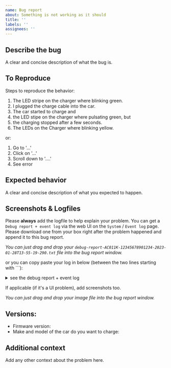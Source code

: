 ```yaml
---
name: Bug report
about: Something is not working as it should
title: ''
labels: ''
assignees: ''
---
```

<!-- please alter/replace the text below to make your point clear -->

<!-- Keine Scheu!  Auch komplett in deutsch ist OK.  Aber bitte mit logs. -->

## Describe the bug

A clear and concise description of what the bug is.

## To Reproduce

Steps to reproduce the behavior:
1. The LED stripe on the charger where blinking green.
2. I plugged the charge cable into the car.
3. The car started to charge and
4. the LED stipe on the charger where pulsating green, but
4. the charging stopped after a few seconds.
5. The LEDs on the Charger where blinking yellow.

or:

1. Go to '...'
2. Click on '...'
3. Scroll down to '....'
4. See error

## Expected behavior

A clear and concise description of what you expected to happen.

## Screenshots & Logfiles

Please **always** add the logfile to help explain your problem.
You can get a `Debug report + event log` via the web UI on the `System` / `Event log` page.
Please download one from your box right after the problem happened and append it to this bug report.

*You can just drag and drop your `debug-report-AC011K-12345678901234-2023-01-28T13-55-19-290.txt` file into the bug report window.*

or you can copy paste your log in below (between the two lines starting with \`\`\`):

<details>
  <summary> see the debug report + event log </summary>

``` JSON5

2023-01-28T12-00-45-764Z
Scroll down for event log!

{"uptime": 3858171703,
 "free_heap_bytes":95044
}

2023-01-24 14:09:29,839  MQTT: Connected to broker.
2023-01-24 14:09:30,574  MQTT: Disconnected from broker.
2023-01-25 16:50:22,646  Charger state changed from 0 to 1
2023-01-25 16:50:31,646  Charger state changed from 1 to 2
2023-01-25 16:50:31,718  Tracked start of charge.
2023-01-25 16:50:33,723  Charger state changed from 2 to 3
2023-01-25 16:57:04,928  Charger state changed from 3 to 2
2023-01-25 16:57:17,965  Charger state changed from 2 to 3

```
</details>


If applicable (if it's a UI problem), add screenshots too.

*You can just drag and drop your image file into the bug report window.*


## Versions:

- Firmware version: <firmware-version> <!-- it is shown on the `System` / `firmware update` page -->
- Make and model of the car do you want to charge:

## Additional context

Add any other context about the problem here.
